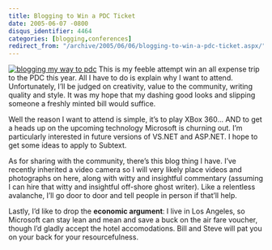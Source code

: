 ```yaml
---
title: Blogging to Win a PDC Ticket
date: 2005-06-07 -0800
disqus_identifier: 4464
categories: [blogging,conferences]
redirect_from: "/archive/2005/06/06/blogging-to-win-a-pdc-ticket.aspx/"
---
```


[![blogging my way to
pdc](http://channel9.msdn.com/pdc/Flairs/Blogmyway-h.jpg)](http://channel9.msdn.com/pdc/pdcfriends.aspx?contest=true)
This is my feeble attempt win an all expense trip to the PDC this year.
All I have to do is explain why I want to attend. Unfortunately, I’ll be
judged on creativity, value to the community, writing quality and style.
It was my hope that my dashing good looks and slipping someone a freshly
minted bill would suffice.

Well the reason I want to attend is simple, it’s to play XBox 360... AND
to get a heads up on the upcoming technology Microsoft is churning out.
I’m particularly interested in future versions of VS.NET and ASP.NET. I
hope to get some ideas to apply to Subtext.

As for sharing with the community, there’s this blog thing I have. I’ve
recently inherited a video camera so I will very likely place videos and
photographs on here, along with witty and insightful commentary
(assuming I can hire that witty and insightful off-shore ghost writer).
Like a relentless avalanche, I’ll go door to door and tell people in
person if that’ll help.

Lastly, I’d like to drop the **economic argument**: I live in Los
Angeles, so Microsoft can stay lean and mean and save a buck on the air
fare voucher, though I’d gladly accept the hotel accomodations. Bill and
Steve will pat you on your back for your resourcefulness.

